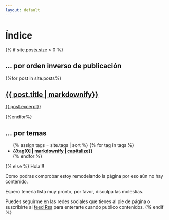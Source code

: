 ```yaml
---
layout: default
---
```

# Índice
{% if site.posts.size > 0 %}
<div class="flex-grid">
<section class="col">
  <h1>... por orden inverso de publicación</h1>
  {%for post in site.posts%}
    <a href="{{post.url}}" class="article">
    <article>
      <h2>{{ post.title | markdownify}}</h2>
      <p>{{ post.excerpt}}</p>
    </article>
    </a>
  {%endfor%}
</section>

<section class="col">
  <h1>... por temas</h1>
  <ul>
  {% assign tags = site.tags | sort %}
  {% for tag in tags %}
      <li><a href="/{{tag[0] | slugify | downcase }}"><strong>{{tag[0] | markdownify | capitalize}}</strong></a></li>
  {% endfor %}
  </ul>
</section>
</div>
{% else %}
  Hola!!!

  Como podras comprobar estoy remodelando la página por eso aún no hay contenido.

  Espero tenerla lista muy pronto, por favor, disculpa las molestias.

  Puedes seguirme en las redes sociales que tienes al pie de página o suscribirte al [feed Rss](/feed.xml) para enterarte cuando publico contenidos.
{% endif %}
